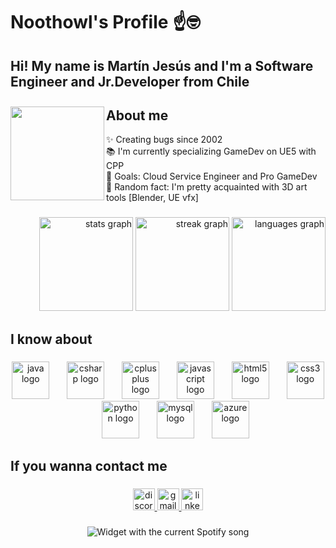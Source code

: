 # Noothowl's Profile ☝️🤓

<h2 align="left">Hi! My name is Martín Jesús and I'm a Software Engineer and Jr.Developer from Chile</h2>

<!-- Adding margin-top to move the image down -->
<img align="left" height="150" src="https://i.pinimg.com/564x/65/7f/17/657f177ec1ad06c1df0523a218ad3e74.jpg" style="padding-top: 10px;" />

<h2 align="left">About me</h2>

<p align="left">✨ Creating bugs since 2002<br>📚 I'm currently specializing GameDev on UE5 with CPP<br>🎯 Goals: Cloud Service Engineer and Pro GameDev<br>🎲 Random fact: I'm pretty acquainted with 3D art tools [Blender, UE vfx]</p>

###

<div align="right">
  <img src="https://github-readme-stats.vercel.app/api?username=Noothowl&hide_title=false&hide_rank=true&show_icons=true&include_all_commits=true&count_private=true&disable_animations=false&theme=material-palenight&locale=en&hide_border=false" height="150" alt="stats graph" />
  <img src="https://streak-stats.demolab.com?user=Noothowl&locale=en&mode=daily&theme=material-palenight&hide_border=false&border_radius=5" height="150" alt="streak graph" />
  <img src="https://github-readme-stats.vercel.app/api/top-langs?username=Noothowl&locale=en&hide_title=false&layout=compact&card_width=320&langs_count=5&theme=material-palenight&hide_border=false" height="150" alt="languages graph" />
</div>

###

<h2 align="left">I know about</h2>

###

<div align="center">
  <img src="https://cdn.jsdelivr.net/gh/devicons/devicon/icons/java/java-original.svg" height="60" alt="java logo" />
  <img width="20" />
  <img src="https://cdn.jsdelivr.net/gh/devicons/devicon/icons/csharp/csharp-original.svg" height="60" alt="csharp logo" />
  <img width="20" />
  <img src="https://cdn.jsdelivr.net/gh/devicons/devicon/icons/cplusplus/cplusplus-original.svg" height="60" alt="cplusplus logo" />
  <img width="20" />
  <img src="https://cdn.jsdelivr.net/gh/devicons/devicon/icons/javascript/javascript-original.svg" height="60" alt="javascript logo" />
  <img width="20" />
  <img src="https://cdn.jsdelivr.net/gh/devicons/devicon/icons/html5/html5-original.svg" height="60" alt="html5 logo" />
  <img width="20" />
  <img src="https://cdn.jsdelivr.net/gh/devicons/devicon/icons/css3/css3-original.svg" height="60" alt="css3 logo" />
  <img width="20" />
  <img src="https://cdn.jsdelivr.net/gh/devicons/devicon/icons/python/python-original.svg" height="60" alt="python logo" />
  <img width="20" />
  <img src="https://cdn.jsdelivr.net/gh/devicons/devicon/icons/mysql/mysql-original.svg" height="60" alt="mysql logo" />
  <img width="20" />
  <img src="https://cdn.jsdelivr.net/gh/devicons/devicon/icons/azure/azure-original.svg" height="60" alt="azure logo" />
</div>

###

<h2 align="left">If you wanna contact me</h2>

###

<div align="center">
  <a href="discordadpp.com/users/317813797207146496" target="_blank">
    <img src="https://img.shields.io/static/v1?message=Discord&logo=discord&label=&color=7289DA&logoColor=white&labelColor=&style=for-the-badge" height="35" alt="discord logo" />
  </a>
  <a href="martinchipoco@gmail.com" target="_blank">
    <img src="https://img.shields.io/static/v1?message=Gmail&logo=gmail&label=&color=D14836&logoColor=white&labelColor=&style=for-the-badge" height="35" alt="gmail logo" />
  </a>
  <a href="https://www.linkedin.com/in/martín-jesús-chipoco/" target="_blank">
    <img src="https://img.shields.io/static/v1?message=LinkedIn&logo=linkedin&label=&color=0077B5&logoColor=white&labelColor=&style=for-the-badge" height="35" alt="linkedin logo" />
  </a>
</div>

###

<div align="center">
  <img src="?theme=dark" alt="Widget with the current Spotify song" />
</div>

###
